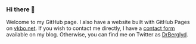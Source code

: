 ### Hi there 👋

Welcome to my GitHub page. I also have a website built with GitHub Pages on [vkbo.net](https://vkbo.net/). If you wish to contact me directly, I have a [contact form](https://berglyd.net/contact-me/) available on my blog. Otherwise, you can find me on Twitter as [DrBerglyd](https://twitter.com/DrBerglyd).
